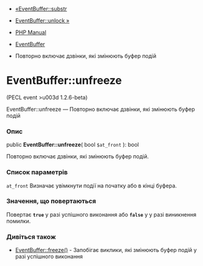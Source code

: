 - [«EventBuffer::substr](eventbuffer.substr.md)
- [EventBuffer::unlock »](eventbuffer.unlock.md)

- [PHP Manual](index.md)
- [EventBuffer](class.eventbuffer.md)
- Повторно включає дзвінки, які змінюють буфер подій

# EventBuffer::unfreeze

(PECL event \>u003d 1.2.6-beta)

EventBuffer::unfreeze — Повторно включає дзвінки, які змінюють буфер
подій

### Опис

public **EventBuffer::unfreeze**( bool `$at_front` ): bool

Повторно включає дзвінки, які змінюють буфер подій.

### Список параметрів

`at_front`
Визначає увімкнути події на початку або в кінці буфера.

### Значення, що повертаються

Повертає **`true`** у разі успішного виконання або **`false`** у
у разі виникнення помилки.

### Дивіться також

- [EventBuffer::freeze()](eventbuffer.freeze.md) - Запобігає
виклики, які змінюють буфер подій у разі успішного виконання
